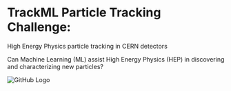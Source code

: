 # TrackML Particle Tracking Challenge: 
High Energy Physics particle tracking in CERN detectors 

Can Machine Learning (ML) assist High Energy Physics (HEP) in discovering and characterizing new particles?

![GitHub Logo](https://sites.google.com/site/trackmlparticle/home/busy_tracking.png?attredirects=0)
